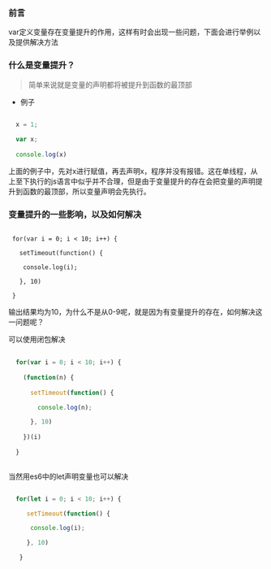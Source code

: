 ### 前言
var定义变量存在变量提升的作用，这样有时会出现一些问题，下面会进行举例以及提供解决方法

### 什么是变量提升？
> 简单来说就是变量的声明都将被提升到函数的最顶部

- 例子
```js

  x = 1;
  
  var x;
  
  console.log(x)

```

上面的例子中，先对x进行赋值，再去声明x，程序并没有报错。这在单线程，从上至下执行的js语言中似乎并不合理，但是由于变量提升的存在会把变量的声明提升到函数的最顶部，所以变量声明会先执行。

### 变量提升的一些影响，以及如何解决

```

 for(var i = 0; i < 10; i++) {
 
   setTimeout(function() {
   
    console.log(i);
   
   }, 10)
 
 }

```

输出结果均为10，为什么不是从0-9呢，就是因为有变量提升的存在，如何解决这一问题呢？

可以使用闭包解决
```js
  
  for(var i = 0; i < 10; i++) {
  
    (function(n) {
    
      setTimeout(function() {

        console.log(n);

      }, 10)
    
    })(i)
 
  }
  

```

当然用es6中的let声明变量也可以解决

```js

  for(let i = 0; i < 10; i++) {

     setTimeout(function() {

      console.log(i);

     }, 10)

   }

```
